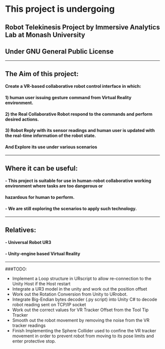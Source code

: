 # This project is undergoing
## Robot Telekinesis Project by Immersive Analytics Lab at Monash University
## Under GNU General Public License

-----
## The Aim of this project:
#### Create a VR-based collaborative robot control interface in which: 
#### 1) human user issuing gesture command from Virtual Reality environment. 
#### 2) the Real Collaborative Robot respond to the commands and perform desired actions. 
#### 3) Robot Reply with its sensor readings and human user is updated with the real-time information of the robot state.
#### And Explore its use under various scenarios


-----
## Where it can be useful:
#### - This project is suitable for use in human-robot collaborative working environment where tasks are too dangerous or
#### hazardous for human to perform. 
#### - We are still exploring the scenarios to apply such technology.

-----
## Relatives:
#### - Universal Robot UR3
#### - Unity-engine based Virtual Reality

-----

###TODO:
- Implement a Loop structure in URscript to allow re-connection to the Unity Host if the Host restart
- Integrate a UR3 model in the unity and work out the position offset
- Work out the Rotation Conversion from Unity to URrobot.
- Integrate Big-Endian bytes decoder (.py script) into Unity C# to decode robot reading sent on TCP/IP socket
- Work out the correct values for VR Tracker Offset from the Tool Tip Tracker
- Smooth out the robot movement by removing the noise from the VR tracker readings
- Finish Implementing the Sphere Collider used to confine the VR tracker movement in order to prevent robot from moving to its pose limits and enter protective stop.